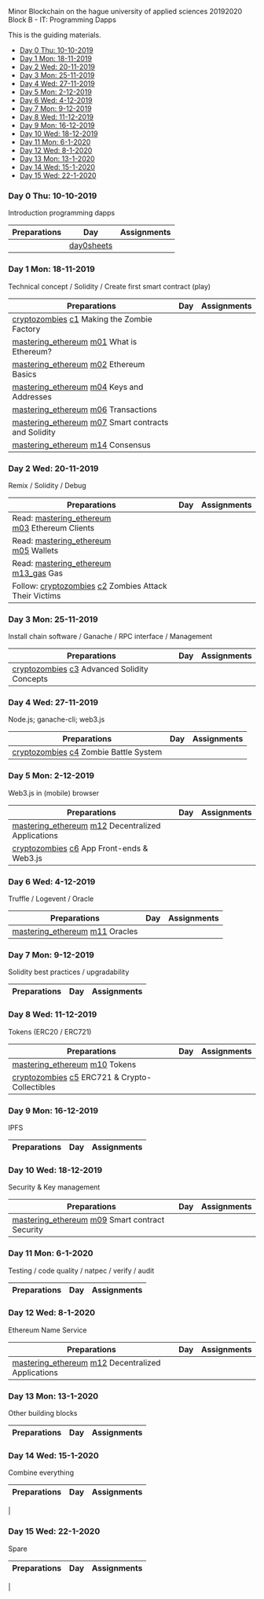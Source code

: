 Minor Blockchain on the hague university of applied sciences 20192020 Block B - IT: Programming Dapps

This is the guiding materials.

- [Day 0 Thu: 10-10-2019](#day-0-thu-10-10-2019)
- [Day 1 Mon: 18-11-2019](#day-1-mon-18-11-2019)
- [Day 2 Wed: 20-11-2019](#day-2-wed-20-11-2019)
- [Day 3 Mon: 25-11-2019](#day-3-mon-25-11-2019)
- [Day 4 Wed: 27-11-2019](#day-4-wed-27-11-2019)
- [Day 5 Mon: 2-12-2019](#day-5-mon-2-12-2019)
- [Day 6 Wed: 4-12-2019](#day-6-wed-4-12-2019)
- [Day 7 Mon: 9-12-2019](#day-7-mon-9-12-2019)
- [Day 8 Wed: 11-12-2019](#day-8-wed-11-12-2019)
- [Day 9 Mon: 16-12-2019](#day-9-mon-16-12-2019)
- [Day 10 Wed: 18-12-2019](#day-10-wed-18-12-2019)
- [Day 11 Mon: 6-1-2020](#day-11-mon-6-1-2020)
- [Day 12 Wed: 8-1-2020](#day-12-wed-8-1-2020)
- [Day 13 Mon: 13-1-2020](#day-13-mon-13-1-2020)
- [Day 14 Wed: 15-1-2020](#day-14-wed-15-1-2020)
- [Day 15 Wed: 22-1-2020](#day-15-wed-22-1-2020)


### Day 0 Thu: 10-10-2019

Introduction programming dapps

| Preparations   | Day           | Assignments 
| -----------    | ----------    | ---------
|                | [day0sheets]  |

[day0sheets]: http://ipfs.io/ipfs/QmX7b2nTkzwpBrTk1DM9KmJXLEaPZXQjpLqrZnVymN6jKh

### Day 1 Mon: 18-11-2019

Technical concept / Solidity / Create first smart contract (play)

| Preparations                                               | Day         | Assignments
| -----------                                                | ----------  | -------------
| [cryptozombies] [c1] Making the Zombie Factory             | <sheets>    | 
| [mastering_ethereum] [m01] What is Ethereum?
| [mastering_ethereum] [m02] Ethereum Basics
| [mastering_ethereum] [m04] Keys and Addresses
| [mastering_ethereum] [m06] Transactions
| [mastering_ethereum] [m07] Smart contracts and Solidity
| [mastering_ethereum] [m14] Consensus



### Day 2 Wed: 20-11-2019

Remix / Solidity / Debug

| Preparations                                                                            | Day         | Assignments
| -----------                                                                             | ----------  | -------------
| Read: [mastering_ethereum]<br>[m03] Ethereum Clients
| Read: [mastering_ethereum]<br>[m05] Wallets
| Read: [mastering_ethereum]<br>[m13_gas] Gas |
| Follow: [cryptozombies] [c2] Zombies Attack Their Victims




### Day 3 Mon: 25-11-2019

Install chain software / Ganache / RPC interface / Management

| Preparations                                               | Day         | Assignments
| -----------                                                | ----------  | -------------
| [cryptozombies] [c3] Advanced Solidity Concepts


### Day 4 Wed: 27-11-2019

Node.js; ganache-cli; web3.js

| Preparations                                               | Day         | Assignments
| -----------                                                | ----------  | -------------
| [cryptozombies] [c4] Zombie Battle System



### Day 5 Mon: 2-12-2019

Web3.js in (mobile) browser

| Preparations                                               | Day         | Assignments
| -----------                                                | ----------  | -------------
| [mastering_ethereum] [m12] Decentralized Applications
| [cryptozombies] [c6] App Front-ends & Web3.js


### Day 6 Wed: 4-12-2019

Truffle / Logevent / Oracle

| Preparations                                               | Day         | Assignments
| -----------                                                | ----------  | -------------
| [mastering_ethereum] [m11] Oracles

### Day 7 Mon: 9-12-2019

Solidity best practices / upgradability

| Preparations                                               | Day         | Assignments
| -----------                                                | ----------  | -------------


### Day 8 Wed: 11-12-2019

Tokens (ERC20 / ERC721)

| Preparations                                               | Day         | Assignments
| -----------                                                | ----------  | -------------
| [mastering_ethereum] [m10] Tokens
| [cryptozombies] [c5] ERC721 &  Crypto-Collectibles

### Day 9 Mon: 16-12-2019

IPFS

| Preparations                                               | Day         | Assignments
| -----------                                                | ----------  | -------------

### Day 10 Wed: 18-12-2019

Security & Key management

| Preparations                                               | Day         | Assignments
| -----------                                                | ----------  | -------------
| [mastering_ethereum] [m09] Smart contract Security

### Day 11 Mon: 6-1-2020

Testing / code quality / natpec / verify / audit

| Preparations                                               | Day         | Assignments
| -----------                                                | ----------  | -------------

### Day 12 Wed: 8-1-2020

Ethereum Name Service

| Preparations                                               | Day         | Assignments
| -----------                                                | ----------  | -------------
| [mastering_ethereum] [m12] Decentralized Applications

### Day 13 Mon: 13-1-2020

Other building blocks

| Preparations                                               | Day         | Assignments
| -----------                                                | ----------  | -------------

### Day 14 Wed: 15-1-2020

Combine everything

| Preparations                                               | Day         | Assignments
| -----------                                                | ----------  | -------------
|

### Day 15 Wed: 22-1-2020

Spare

| Preparations                                               | Day         | Assignments
| -----------                                                | ----------  | -------------
|


[mastering_ethereum]:   https://github.com/ethereumbook/ethereumbook/blob/develop/book.asciidoc
[m01]:                   https://github.com/ethereumbook/ethereumbook/tree/develop/01what-is.asciidoc
[m02]:                   https://github.com/ethereumbook/ethereumbook/tree/develop/02intro.asciidoc
[m03]:                   https://github.com/ethereumbook/ethereumbook/tree/develop/03clients.asciidoc
[m04]:                   https://github.com/ethereumbook/ethereumbook/tree/develop/04keys-addresses.asciidoc
[m05]:                   https://github.com/ethereumbook/ethereumbook/tree/develop/05wallets.asciidoc
[m06]:                   https://github.com/ethereumbook/ethereumbook/tree/develop/06transactions.asciidoc
[m07]:                   https://github.com/ethereumbook/ethereumbook/tree/develop/07smart-contracts-solidity.asciidoc
[m08]:                   https://github.com/ethereumbook/ethereumbook/tree/develop/08smart-contracts-vyper.asciidoc
[m09]:                   https://github.com/ethereumbook/ethereumbook/tree/develop/09smart-contracts-security.asciidoc
[m10]:                   https://github.com/ethereumbook/ethereumbook/tree/develop/10tokens.asciidoc
[m11]:                   https://github.com/ethereumbook/ethereumbook/tree/develop/11oracles.asciidoc
[m12]:                   https://github.com/ethereumbook/ethereumbook/tree/develop/12dapps.asciidoc
[m13_gas]:               https://github.com/ethereumbook/ethereumbook/blob/develop/13evm.asciidoc#turing-completeness-and-gas
[m14]:                   https://github.com/ethereumbook/ethereumbook/tree/develop/14consensus.asciidoc

[cryptozombies]: https://cryptozombies.io/en/course/
[c1]:            https://cryptozombies.io/en/lesson/1/chapter/1
[c2]:            https://cryptozombies.io/en/lesson/2/chapter/1
[c3]:            https://cryptozombies.io/en/lesson/3/chapter/1
[c4]:            https://cryptozombies.io/en/lesson/4/chapter/1
[c5]:            https://cryptozombies.io/en/lesson/5/chapter/1
[c6]:            https://cryptozombies.io/en/lesson/6/chapter/1
